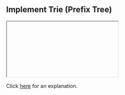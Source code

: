 ##  Implement Trie (Prefix Tree) 

<iframe></iframe>

Click [here](Explanation.md) for an explanation.

